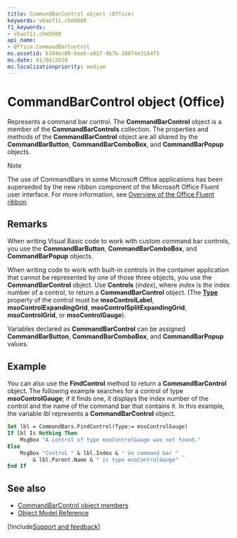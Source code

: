 ```yaml
---
title: CommandBarControl object (Office)
keywords: vbaof11.chm5000
f1_keywords:
- vbaof11.chm5000
api_name:
- Office.CommandBarControl
ms.assetid: b104ec00-beeb-a927-4b7b-108f4e3164f5
ms.date: 01/04/2019
ms.localizationpriority: medium
---
```



# CommandBarControl object (Office)

Represents a command bar control. The **CommandBarControl** object is a member of the **CommandBarControls** collection. The properties and methods of the **CommandBarControl** object are all shared by the **CommandBarButton**, **CommandBarComboBox**, and **CommandBarPopup** objects.

> [!NOTE] 
> The use of CommandBars in some Microsoft Office applications has been superseded by the new ribbon component of the Microsoft Office Fluent user interface. For more information, see [Overview of the Office Fluent ribbon](../library-reference/concepts/overview-of-the-office-fluent-ribbon.md).


## Remarks

When writing Visual Basic code to work with custom command bar controls, you use the **CommandBarButton**, **CommandBarComboBox**, and **CommandBarPopup** objects. 

When writing code to work with built-in controls in the container application that cannot be represented by one of those three objects, you use the **CommandBarControl** object. Use **Controls** (_index_), where _index_ is the index number of a control, to return a **CommandBarControl** object. (The **[Type](office.msocontroltype.md)** property of the control must be **msoControlLabel**, **msoControlExpandingGrid**, **msoControlSplitExpandingGrid**, **msoControlGrid**, or **msoControlGauge**). 

Variables declared as **CommandBarControl** can be assigned **CommandBarButton**, **CommandBarComboBox**, and **CommandBarPopup** values.


## Example

You can also use the **FindControl** method to return a **CommandBarControl** object. The following example searches for a control of type **msoControlGauge**; if it finds one, it displays the index number of the control and the name of the command bar that contains it. In this example, the variable _lbl_ represents a **CommandBarControl** object.


```vb
Set lbl = CommandBars.FindControl(Type:= msoControlGauge) 
If lbl Is Nothing Then 
    MsgBox "A control of type msoControlGauge was not found." 
Else 
    MsgBox "Control " & lbl.Index & " on command bar " _ 
        & lbl.Parent.Name & " is type msoControlGauge" 
End If
```


## See also

- [CommandBarControl object members](overview/library-reference/commandbarcontrol-members-office.md)
- [Object Model Reference](overview/Library-Reference/reference-object-library-reference-for-office.md)

[!include[Support and feedback](~/includes/feedback-boilerplate.md)]